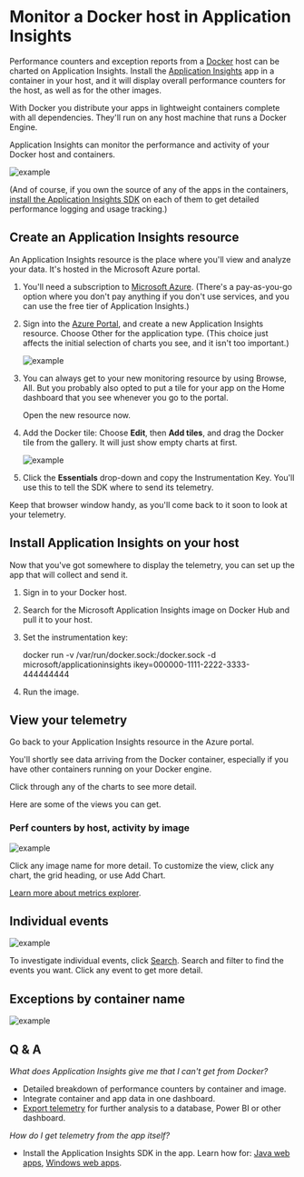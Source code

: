 <properties 
	pageTitle="Monitor a Docker host in Application Insights" 
	description="Docker host perf counters, events and exceptions can be displayed on Application Insights, along with the telemetry from the containerized apps." 
	services="application-insights" 
    documentationCenter=""
	authors="alancameronwills" 
	manager="douge"/>

<tags 
	ms.service="application-insights" 
	ms.workload="tbd" 
	ms.tgt_pltfrm="ibiza" 
	ms.devlang="na" 
	ms.topic="article" 
	ms.date="11/20/2015" 
	ms.author="awills"/>
 
# Monitor a Docker host in Application Insights

Performance counters and exception reports from a [Docker](https://www.docker.com/) host can be charted on Application Insights. Install the [Application Insights](app-insights-overview.md)  app in a container in your host, and it will display overall performance counters for the host, as well as for the other images.

With Docker you distribute your apps in lightweight containers complete with all dependencies. They'll run on any host machine that runs a Docker Engine.

Application Insights can monitor the performance and activity of your Docker host and containers.

![example](./media/app-insights-docker/00.png)

(And of course, if you own the source of any of the apps in the containers, [install the Application Insights SDK](app-insights-java-live) on each of them to get detailed performance logging and usage tracking.)

## Create an Application Insights resource

An Application Insights resource is the place where you'll view and analyze your data. It's hosted in the Microsoft Azure portal.

1.	You'll need a subscription to [Microsoft Azure](https://azure.com). (There's a pay-as-you-go option where you don't pay anything if you don't use services, and you can use the free tier of Application Insights.)
2.	Sign into the [Azure Portal](https://portal.azure.com), and create a new Application Insights resource. Choose Other for the application type. (This choice just affects the initial selection of charts you see, and it isn't too important.)

    ![example](./media/app-insights-docker/01-new.png)
3.	You can always get to your new monitoring resource by using Browse, All. But you probably also opted to put a tile for your app on the Home dashboard that you see whenever you go to the portal.

    Open the new resource now.
4.	Add the Docker tile: Choose **Edit**, then **Add tiles**, and drag the Docker tile from the gallery. It will just show empty charts at first.

    ![example](./media/app-insights-docker/03.png)

5. Click the **Essentials** drop-down and copy the Instrumentation Key. You'll use this to tell the SDK where to send its telemetry.

Keep that browser window handy, as you'll come back to it soon to look at your telemetry.


## Install Application Insights on your host
 
Now that you've got somewhere to display the telemetry, you can set up the app that will collect and send it.
1.	Sign in to your Docker host.
2.	Search for the Microsoft Application Insights image on Docker Hub and pull it to your host. 
3.	Set the instrumentation key:

    docker run -v /var/run/docker.sock:/docker.sock -d microsoft/applicationinsights ikey=000000-1111-2222-3333-444444444

4. Run the image.

## View your telemetry

Go back to your Application Insights resource in the Azure portal.

You'll shortly see data arriving from the Docker container, especially if you have other containers running on your Docker engine.

Click through any of the charts to see more detail.

Here are some of the views you can get.

### Perf counters by host, activity by image


![example](./media/app-insights-docker/10.png)

Click any image name for more detail.
To customize the view, click any chart, the grid heading, or use Add Chart. 

[Learn more about metrics explorer](app-insights-metrics-explorer.md).

## Individual events


![example](./media/app-insights-docker/12.png)

To investigate individual events, click [Search](app-insights-diagnostic-search.md). Search and filter 
to find the events you want. Click any event to get more detail.
 
## Exceptions by container name
 

![example](./media/app-insights-docker/14.png)



## Q & A

*What does Application Insights give me that I can't get from Docker?*

* Detailed breakdown of performance counters by container and image.
* Integrate container and app data in one dashboard.
* [Export telemetry](app-insights-export-telemetry.md) for further analysis to a database, Power BI or other dashboard.

*How do I get telemetry from the app itself?*

* Install the Application Insights SDK in the app. 
Learn how for: [Java web apps](app-insights-java-get-started.md), [Windows web apps](app-insights-asp-net.md).
